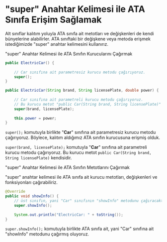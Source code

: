 # "super" Anahtar Kelimesi ile ATA Sınıfa Erişim Sağlamak

Alt sınıflar kalıtım yoluyla ATA sınıfa ait metotları ve değişkenleri de kendi bünyelerine alabilirler. ATA sınıftaki bir değişkene veya metoda erişmek istediğimizde "super" anahtar kelimesini kullanırız.

"super" Anahtar Kelimesi ile ATA Sınıfın Kurucularını Çağırmak

```java
public ElectricCar() {
	
	// Car sınıfına ait parametresiz kurucu metodu çağırıyoruz.
	super();
}

public ElectricCar(String brand, String licensePlate, double power) {
	
	// Car sınıfına ait parametreli kurucu metodu çağırıyoruz.
	// Bu kurucu metot "public Car(String brand, String licensePlate)" kendisidir.
	super(brand, licensePlate);
	
	this.power = power;
}
```

`super();` komutuyla birlikte "**Car**" sınıfına ait parametresiz kurucu metodu çağırıyoruz. Böylece, kalıtım aldığımız ATA sınıfın kurucusuna erişmiş olduk.

`super(brand, licensePlate);` komutuyla "**Car**" sınıfına ait parametreli kurucu metodu çağırıyoruz. Bu kurucu metot `public Car(String brand, String licensePlate)` kendisidir.

"super" Anahtar Kelimesi ile ATA Sınıfın Metotlarını Çağırmak

"super" anahtar kelimesi ile ATA sınıfa ait kurucu metotları, değişkenleri ve fonksiyonları çağırabiliriz.

```java
@Override
public void showInfo() {
	// üst sınıfın, yani "Car" sınıfının "showInfo" metodunu çağıracaktır.
	super.showInfo();
	
	System.out.println("ElectricCar: " + toString());
}
```

`super.showInfo();` komutuyla birlikte ATA sınıfa ait, yani "Car" sınıfına ait "showInfo" metodunu çağırmış oluyoruz.

